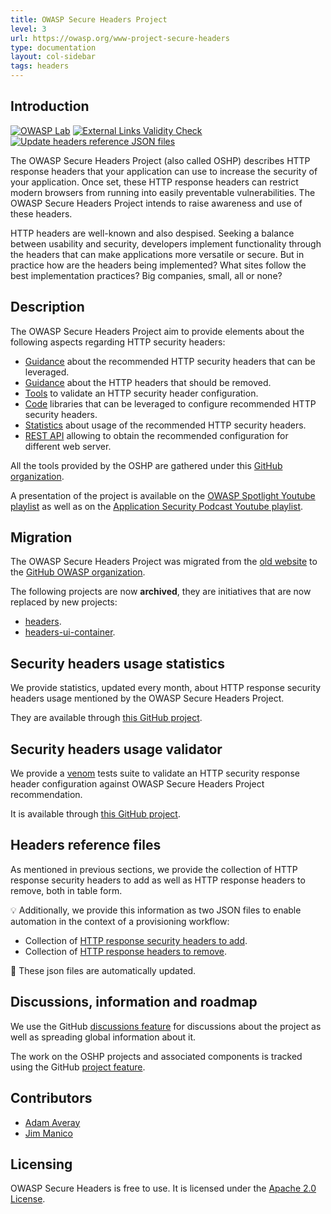 ```yaml
---
title: OWASP Secure Headers Project
level: 3
url: https://owasp.org/www-project-secure-headers
type: documentation
layout: col-sidebar
tags: headers
---
```


## Introduction

[![OWASP Lab](https://img.shields.io/badge/owasp-lab-yellow.svg)](https://owasp.org/projects)
[![External Links Validity Check](https://github.com/OWASP/www-project-secure-headers/actions/workflows/check-external-links.yml/badge.svg?branch=master)](https://github.com/OWASP/www-project-secure-headers/actions/workflows/check-external-links.yml)
[![Update headers reference JSON files](https://github.com/OWASP/www-project-secure-headers/actions/workflows/headers-generate-json-files.yml/badge.svg?branch=master)](https://github.com/OWASP/www-project-secure-headers/actions/workflows/headers-generate-json-files.yml)

The OWASP Secure Headers Project (also called OSHP) describes HTTP response headers that your application can use to increase the security of your application. Once set, these HTTP response headers can restrict modern browsers from running into easily preventable vulnerabilities. The OWASP Secure Headers Project intends to raise awareness and use of these headers.

HTTP headers are well-known and also despised. Seeking a balance between usability and security, developers implement functionality through the headers that can make applications more versatile or secure. But in practice how are the headers being implemented? What sites follow the best implementation practices? Big companies, small, all or none?

## Description

The OWASP Secure Headers Project aim to provide elements about the following aspects regarding HTTP security headers:

* [Guidance](https://owasp.org/www-project-secure-headers/#div-headers) about the recommended HTTP security headers that can be leveraged.
* [Guidance](https://owasp.org/www-project-secure-headers/#div-bestpractices) about the HTTP headers that should be removed.
* [Tools](https://owasp.org/www-project-secure-headers/#div-technical) to validate an HTTP security header configuration.
* [Code](https://owasp.org/www-project-secure-headers/#div-technical) libraries that can be leveraged to configure recommended HTTP security headers.
* [Statistics](https://github.com/oshp/oshp-stats) about usage of the recommended HTTP security headers.
* [REST API](https://github.com/oshp/oshp-tracking/issues/2) allowing to obtain the recommended configuration for different web server.

All the tools provided by the OSHP are gathered under this [GitHub organization](https://github.com/oshp/).

A presentation of the project is available on the [OWASP Spotlight Youtube playlist](https://www.youtube.com/watch?v=N4F3VWQYU9E) as well as on the [Application Security Podcast Youtube playlist](https://www.youtube.com/watch?v=0SNU9clVhKU).

## Migration

The OWASP Secure Headers Project was migrated from the [old website](https://wiki.owasp.org/index.php/OWASP_Secure_Headers_Project) to the [GitHub OWASP organization](https://github.com/OWASP/www-project-secure-headers).

The following projects are now **archived**, they are initiatives that are now replaced by new projects:

* [headers](https://github.com/oshp/headers).
* [headers-ui-container](https://github.com/oshp/headers-ui-container).

## Security headers usage statistics

We provide statistics, updated every month, about HTTP response security headers usage mentioned by the OWASP Secure Headers Project.

They are available through [this GitHub project](https://github.com/oshp/oshp-stats).

## Security headers usage validator

We provide a [venom](https://github.com/ovh/venom) tests suite to validate an HTTP security response header configuration against OWASP Secure Headers Project recommendation.

It is available through [this GitHub project](https://github.com/oshp/oshp-validator).

## Headers reference files

As mentioned in previous sections, we provide the collection of HTTP response security headers to add as well as HTTP response headers to remove, both in table form.

💡 Additionally, we provide this information as two JSON files to enable automation in the context of a provisioning workflow:

* Collection of [HTTP response security headers to add](ci/headers_add.json).
* Collection of [HTTP response headers to remove](ci/headers_remove.json).

📡 These json files are automatically updated.

## Discussions, information and roadmap

We use the GitHub [discussions feature](https://github.com/oshp/oshp-tracking/discussions) for discussions about the project as well as spreading global information about it.

The work on the OSHP projects and associated components is tracked using the GitHub [project feature](https://github.com/orgs/oshp/projects/2).

## Contributors

* [Adam Averay](https://github.com/adamaveray)
* [Jim Manico](https://twitter.com/manicode)

## Licensing

OWASP Secure Headers is free to use. It is licensed under the [Apache 2.0 License](https://www.apache.org/licenses/LICENSE-2.0).
